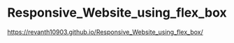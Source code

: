 # Responsive_Website_using_flex_box


https://revanth10903.github.io/Responsive_Website_using_flex_box/
